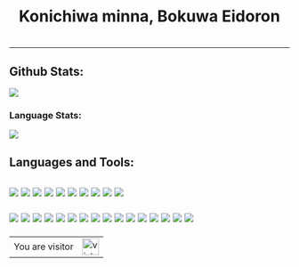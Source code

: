 <div align="left">
<h1 align="center">Konichiwa minna, Bokuwa Eidoron<h1>
<hr>
<h2>Github Stats:</h2>
  <p><img src="https://github-readme-stats.vercel.app/api?username=Eidoron1&show_icons=true&theme=magenta"></p>
<h3>Language Stats:</h3>
  <p><img src="https://github-readme-stats.vercel.app/api/top-langs/?username=Eidoron1&card_width=495&theme=magenta"></p>
<h2>Languages and Tools:<h2>
  <p>
    <img src="https://img.shields.io/badge/c++-000000?style=for-the-badge&logo=c%2B%2B&logoColor=%2300599C"/>
    <img src="https://img.shields.io/badge/c-000000?style=for-the-badge&logo=c&logoColor=%2300599C"/>
    <img src="https://img.shields.io/badge/python-000000?style=for-the-badge&logo=python&logoColor=blue"/>
    <img src="https://img.shields.io/badge/git-000000?style=for-the-badge&logo=git&logoColor=orange"/>
    <img src="https://img.shields.io/badge/html5-000000?style=for-the-badge&logo=html5&logoColor=%23E34F26"/>
    <img src="https://img.shields.io/badge/css3-000000?style=for-the-badge&logo=css3&logoColor=%231572B6"/>
    <img src="https://img.shields.io/badge/markdown-000000?style=for-the-badge&logo=markdown&logoColor=grey"/>
    <img src="https://img.shields.io/badge/-GNU_Bash-000000?style=for-the-badge&logo=GNU-Bash&logoColor=4EAA25"/>
    <img src="https://img.shields.io/badge/shell_script-000000?style=for-the-badge&logo=gnu-bash&logoColor=white"/>
    <img src="https://img.shields.io/badge/mysql-000000?style=for-the-badge&logo=mysql&logoColor=white"/>
  </p>
  <p>
    <img src="https://img.shields.io/badge/github-000000?style=for-the-badge&logo=github&logoColor=white"/>
    <img src="https://img.shields.io/badge/gitlab-000000?style=for-the-badge&logo=gitlab&logoColor=black"/>
    <img src="https://img.shields.io/badge/gitpod-000000?style=for-the-badge&logo=gitpod&logoColor=f06611"/>
    <img src="https://img.shields.io/badge/heroku-000000?style=for-the-badge&logo=heroku&logoColor=%23430098"/>
    <img src="https://img.shields.io/badge/docker-000000?style=for-the-badge&logo=docker&logoColor=%230db7ed"/>
    <img src="https://img.shields.io/badge/Cloudflare-000000?style=for-the-badge&logo=Cloudflare&logoColor=F38020"/>
    <img src="https://img.shields.io/badge/vercel-000000?style=for-the-badge&logo=vercel&logoColor=white"/>
    <img src="https://img.shields.io/badge/-Stackoverflow-000000?style=for-the-badge&logo=stack-overflow&logoColor=FE7A16"/>
    <img src="https://img.shields.io/badge/XDA--Developers-000000?style=for-the-badge&logo=XDA-Developers&logoColor=%23AC6E2F"/>
    <img src="https://img.shields.io/badge/Repl.it-000000?style=for-the-badge&logo=replit&logoColor=white"/>
    <img src="https://img.shields.io/badge/Visual%20Studio%20Code-000000?style=for-the-badge&logo=visual-studio-code&logoColor=0078d7"/>
    <img src="https://img.shields.io/badge/pycharm-000000?style=for-the-badge&logo=pycharm&logoColor=black&color=black&labelColor=green"/>
    <img src="https://img.shields.io/badge/Android%20Studio-000000?style=for-the-badge&logo=android-studio&logoColor=3DDC84"/>
    <img src="https://img.shields.io/badge/Android-000000?style=for-the-badge&logo=android&logoColor=3DDC84"/>
    <img src="https://img.shields.io/badge/Linux-000000?style=for-the-badge&logo=linux&logoColor=FCC624"/>
    <img src="https://img.shields.io/badge/Windows-000000?style=for-the-badge&logo=windows&logoColor=0078D6"/>
  </p>
  <table>
  <tr>
    <td>You are visitor</td>
    <td><img src="https://profile-counter.glitch.me/sayooxx/count.svg" alt="vistor count" height="30" /></td>
  </tr>
</table>

